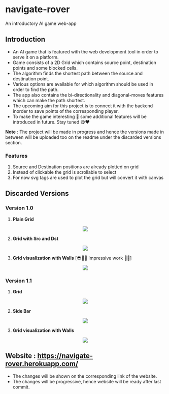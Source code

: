 # navigate-rover
An introductory AI game web-app

## Introduction 
- An AI game that is featured with the web development tool in order to serve it on a platform.
- Game consists of a 2D Grid which contains source point, destination points and some blocked cells.
- The algorithm finds the shortest path between the source and destination point.
- Various options are available for which algorithm should be used in order to find the path.
- The app also contains the bi-directionality and diagonal-moves features which can make the path shortest.
- The upcoming aim for this project is to connect it with the backend inorder to save points of the corresponding player.
- To make the game interesting 🧐 some additional features will be introduced in future. Stay tuned 😋❤️

__Note__ : The project will be made in progress and hence the versions made in between will be uploaded too on the readme under the discarded versions section.

### Features 
1. Source and Destination positions are already plotted on grid
2. Instead of clickable the grid is scrollable to select
3. For now svg tags are used to plot the grid but will convert it with canvas


## Discarded Versions
### Version 1.0
1. __Plain Grid__ 
<p align="center">
  <img src= "https://user-images.githubusercontent.com/59146229/88170845-fbed6f80-cc3b-11ea-8a30-30251ee13dd0.png">
</p>

2. __Grid with Src and Dst__ 
<p align="center">
  <img src= "https://user-images.githubusercontent.com/59146229/88180027-5c83a900-cc4a-11ea-96c0-f60d40123a76.png">
</p>

3. __Grid visualization with Walls__ [😎💁🏻 Impressive work 👏🏻]
<p align="center">
  <img src= "https://user-images.githubusercontent.com/59146229/88180088-758c5a00-cc4a-11ea-926a-da4246bfe06b.png">
</p>

### Version 1.1
1. __Grid__
<p align="center">
  <img src= "https://user-images.githubusercontent.com/59146229/88217153-c0729580-cc7b-11ea-9c05-c163f44ee3ca.png">
</p>

2. __Side Bar__
<p align="center">
  <img src= "https://user-images.githubusercontent.com/59146229/88217663-81910f80-cc7c-11ea-8e51-062533660828.png">
</p>

3. __Grid visualization with Walls__
<p align="center">
  <img src= "https://user-images.githubusercontent.com/59146229/88218181-4d6a1e80-cc7d-11ea-8556-46f26424b302.png">
</p>




## Website : https://navigate-rover.herokuapp.com/
- The changes will be shown on the corresponding link of the website.
- The changes will be progressive, hence website will be ready after last commit.
